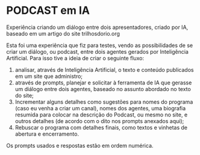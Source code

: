 # PODCAST em IA
Experiência criando um diálogo entre dois apresentadores, criado por IA, baseado em um artigo do site trilhosdorio.org

Esta foi uma experiência que fiz para testes, vendo as possibilidades de se criar um diálogo, ou podcast, entre dois agentes gerados por Inteligência Artificial.
Para isso tive a ideia de criar o seguinte fluxo:

1) analisar, através de Inteligência Artificial, o texto e conteúdo publicados em um site que administro;
2) através de prompts, planejar e solicitar à ferramenta de IA que gerasse um diálogo entre dois agentes, baseado no assunto abordado no texto do site;
3) Incrementar alguns detalhes como sugestões para nomes do programa (caso eu venha a criar um canal), nomes dos agentes, uma biografia resumida para colocar na descrição do Podcast, ou mesmo no site, e outros detalhes (de acordo com o dito nos prompts anexados aqui);
4) Rebuscar o programa com detalhes finais, como textos e vinhetas de abertura e encerramento.

Os prompts usados e respostas estão em ordem numérica.
